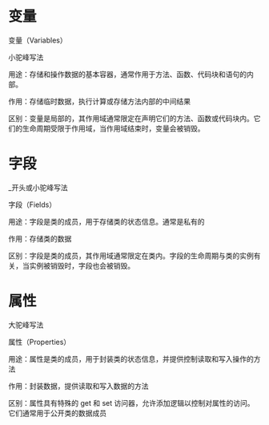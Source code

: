 # 变量

变量（Variables）

小驼峰写法

用途：存储和操作数据的基本容器，通常作用于方法、函数、代码块和语句的内部。

作用：存储临时数据，执行计算或存储方法内部的中间结果

区别：变量是局部的，其作用域通常限定在声明它们的方法、函数或代码块内。它们的生命周期受限于作用域，当作用域结束时，变量会被销毁。

# 字段

\_开头或小驼峰写法

字段（Fields）

用途：字段是类的成员，用于存储类的状态信息。通常是私有的

作用：存储类的数据

区别：字段是类的成员，其作用域通常限定在类内。字段的生命周期与类的实例有关，当实例被销毁时，字段也会被销毁。

# 属性

大驼峰写法

属性（Properties）

用途：属性是类的成员，用于封装类的状态信息，并提供控制读取和写入操作的方法

作用：封装数据，提供读取和写入数据的方法

区别：属性具有特殊的 get 和 set 访问器，允许添加逻辑以控制对属性的访问。它们通常用于公开类的数据成员
